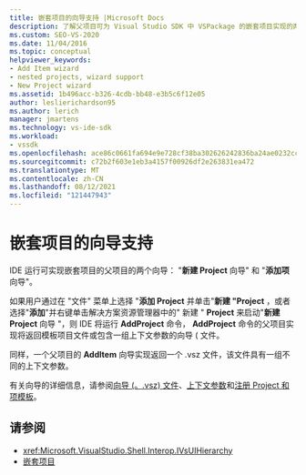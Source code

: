 ```yaml
---
title: 嵌套项目的向导支持 |Microsoft Docs
description: 了解父项目可为 Visual Studio SDK 中 VSPackage 的嵌套项目实现的两个向导。
ms.custom: SEO-VS-2020
ms.date: 11/04/2016
ms.topic: conceptual
helpviewer_keywords:
- Add Item wizard
- nested projects, wizard support
- New Project wizard
ms.assetid: 1b496acc-b326-4cdb-bb48-e3b5c6f12e05
author: leslierichardson95
ms.author: lerich
manager: jmartens
ms.technology: vs-ide-sdk
ms.workload:
- vssdk
ms.openlocfilehash: ace86c0661fa694e9e728cf38ba302626242836ba24ae0232cc8bd0cb3b281a4
ms.sourcegitcommit: c72b2f603e1eb3a4157f00926df2e263831ea472
ms.translationtype: MT
ms.contentlocale: zh-CN
ms.lasthandoff: 08/12/2021
ms.locfileid: "121447943"
---
```

# <a name="wizard-support-for-nested-projects"></a>嵌套项目的向导支持
IDE 运行可实现嵌套项目的父项目的两个向导： "**新建 Project** 向导" 和 "**添加项** 向导"。

 如果用户通过在 "文件" 菜单上选择 "**添加 Project** 并单击"**新建 "Project** ，或者选择"**添加**"并右键单击解决方案资源管理器中的" 新建 " **Project** 来启动"**新建 Project** 向导 "，则 IDE 将运行 **AddProject** 命令， **AddProject** 命令的父项目实现将返回模板项目文件或包含一组上下文参数的向导 ( 文件。

 同样，一个父项目的 **AddItem** 向导实现返回一个 .vsz 文件，该文件具有一组不同的上下文参数。

 有关向导的详细信息，请参阅[向导 (。.vsz) 文件](../../extensibility/internals/wizard-dot-vsz-file.md)、[上下文参数](../../extensibility/internals/context-parameters.md)和[注册 Project 和项模板](../../extensibility/internals/registering-project-and-item-templates.md)。

## <a name="see-also"></a>请参阅
- <xref:Microsoft.VisualStudio.Shell.Interop.IVsUIHierarchy>
- [嵌套项目](../../extensibility/internals/nesting-projects.md)
